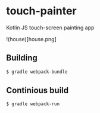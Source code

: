 # touch-painter
Kotlin JS touch-screen painting app

!(house)[house.png]

## Building
```bash
$ gradle webpack-bundle
```

## Continious build
```bash
$ gradle webpack-run
```

